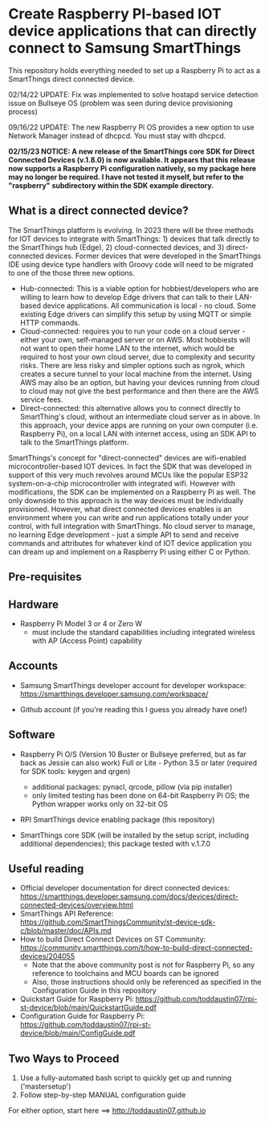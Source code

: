 # Create Raspberry PI-based IOT device applications that can directly connect to Samsung SmartThings

This repository holds everything needed to set up a Raspberry Pi to act as a SmartThings direct connected device.

02/14/22 UPDATE:  Fix was implemented to solve hostapd service detection issue on Bullseye OS (problem was seen during device provisioning process)

09/16/22 UPDATE:  The new Raspberry Pi OS provides a new option to use Network Manager instead of dhcpcd.  You must stay with dhcpcd.

**02/15/23 NOTICE:  A new release of the SmartThings core SDK for Direct Connected Devices (v.1.8.0) is now available.  It appears that this release now supports a Raspberry Pi configuration natively, so my package here may no longer be required.  I have not tested it myself, but refer to the "raspberry" subdirectory within the SDK example directory.**

What is a direct connected device?
----------------------------------
The SmartThings platform is evolving. In 2023 there will be three methods for IOT devices to integrate with SmartThings: 1) devices that talk directly to the SmartThings hub (Edge), 2) cloud-connected devices, and 3) direct-connected devices.  Former devices that were developed in the SmartThings IDE using device type handlers with Groovy code will need to be migrated to one of the those three new options.

* Hub-connected: This is a viable option for hobbiest/developers who are willing to learn how to develop Edge drivers that can talk to their LAN-based device applications.  All communication is local - no cloud.  Some existing Edge drivers can simplify this setup by using MQTT or simple HTTP commands.
* Cloud-connected: requires you to run your code on a cloud server - either your own, self-managed server or on AWS.  Most hobbiests will not want to open their home LAN to the internet, which would be required to host your own cloud server, due to complexity and security risks.  There are less risky and simpler options such as ngrok, which creates a secure tunnel to your local machine from the internet.  Using AWS may also be an option, but having your devices running from cloud to cloud may not give the best performance and then there are the AWS service fees.
* Direct-connected: this alternative allows you to connect directly to SmartThing's cloud, without an intermediate cloud server as in above.  In this approach, your device apps are running on your own computer (i.e. Raspberry Pi), on a local LAN with internet access, using an SDK API to talk to the SmartThings platform.

SmartThings's concept for "direct-connected" devices are wifi-enabled microcontroller-based IOT devices.  In fact the SDK that was developed in support of this very much revolves around MCUs like the popular ESP32 system-on-a-chip microcontroller with integrated wifi.  However with modifications, the SDK can be implemented on a Raspberry Pi as well.  The only downside to this approach is the way devices must be individually provisioned.  However, what direct connected devices enables is an environment where you can write and run applications totally under your control, with full integration with SmartThings.  No cloud server to manage, no learning Edge development - just a simple API to send and receive commands and attributes for whatever kind of IOT device application you can dream up and implement on a Raspberry Pi using either C or Python.

Pre-requisites
--------------
## Hardware
- Raspberry Pi Model 3 or 4 or Zero W
	- must include the standard capabilities including integrated wireless with AP (Access Point) capability
	

## Accounts
- Samsung SmartThings developer account for developer workspace: https://smartthings.developer.samsung.com/workspace/	
	
- Github account (if you're reading this I guess you already have one!)
  
  
## Software
    
- Raspberry Pi O/S (Version 10 Buster or Bullseye preferred, but as far back as Jessie can also work) Full or Lite
        - Python 3.5 or later (required for SDK tools: keygen and qrgen)
	- additional packages:  pynacl, qrcode, pillow (via pip installer)
	- only limited testing has been done on 64-bit Raspberry Pi OS; the Python wrapper works only on 32-bit OS
  
- RPI SmartThings device enabling package (this repository)

- SmartThings core SDK (will be installed by the setup script, including additional dependencies); this package tested with v.1.7.0
	
  
Useful reading
---------------
- Official developer documentation for direct connected devices:  https://smartthings.developer.samsung.com/docs/devices/direct-connected-devices/overview.html
- SmartThings API Reference: https://github.com/SmartThingsCommunity/st-device-sdk-c/blob/master/doc/APIs.md
- How to build Direct Connect Devices on ST Community:  https://community.smartthings.com/t/how-to-build-direct-connected-devices/204055
  - Note that the above community post is not for Raspberry Pi, so any reference to toolchains and MCU boards can be ignored
  - Also, those instructions should only be referenced as specified in the Configuration Guide in this repository
- Quickstart Guide for Raspberry Pi:  https://github.com/toddaustin07/rpi-st-device/blob/main/QuickstartGuide.pdf
- Configuration Guide for Raspberry Pi:  https://github.com/toddaustin07/rpi-st-device/blob/main/ConfigGuide.pdf

Two Ways to Proceed
-------------------
1) Use a fully-automated bash script to quickly get up and running ('mastersetup')
2) Follow step-by-step MANUAL configuration guide

For either option, start here ==> http://toddaustin07.github.io

